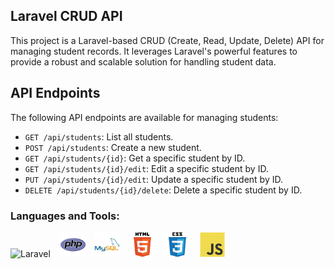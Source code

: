 ## Laravel CRUD API

This project is a Laravel-based CRUD (Create, Read, Update, Delete) API for managing student records. It leverages Laravel's powerful features to provide a robust and scalable solution for handling student data.

## API Endpoints

The following API endpoints are available for managing students:

-   `GET /api/students`: List all students.
-   `POST /api/students`: Create a new student.
-   `GET /api/students/{id}`: Get a specific student by ID.
-   `GET /api/students/{id}/edit`: Edit a specific student by ID.
-   `PUT /api/students/{id}/edit`: Update a specific student by ID.
-   `DELETE /api/students/{id}/delete`: Delete a specific student by ID.

<h3 align="left">Languages and Tools:</h3>
<p align="left">
	<span>
		<img src="https://www.svgrepo.com/show/353985/laravel.svg" alt="Laravel" width="40" height="40" />
	</span>&nbsp;&nbsp;
	<span>
		<img src="https://raw.githubusercontent.com/devicons/devicon/master/icons/php/php-original.svg" alt="php" width="40" height="40" />
	</span>&nbsp;&nbsp;
	<span>
		<img src="https://raw.githubusercontent.com/devicons/devicon/master/icons/mysql/mysql-original-wordmark.svg" alt="mysql" width="40" height="40" />
	</span>&nbsp;&nbsp;
    <span>
		<img src="https://raw.githubusercontent.com/devicons/devicon/master/icons/html5/html5-original-wordmark.svg" alt="html5" width="40" height="40" />
	</span>&nbsp;&nbsp;
	<span>
		<img src="https://raw.githubusercontent.com/devicons/devicon/master/icons/css3/css3-original-wordmark.svg" alt="css3" width="40" height="40" />
	</span>&nbsp;&nbsp;
	<span>
		<img src="https://raw.githubusercontent.com/devicons/devicon/master/icons/javascript/javascript-original.svg" alt="javascript" width="40" height="40" />
	</span>&nbsp;&nbsp;
</p>

